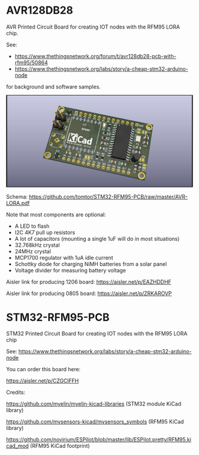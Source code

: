 # AVR128DB28
AVR Printed Circuit Board for creating IOT nodes with the RFM95 LORA chip.

See:
- https://www.thethingsnetwork.org/forum/t/avr128db28-pcb-with-rfm95/50864
- https://www.thethingsnetwork.org/labs/story/a-cheap-stm32-arduino-node

for background and software samples.

![3D rendering](AVR-LORA-805.jpg)

Schema: https://github.com/tomtor/STM32-RFM95-PCB/raw/master/AVR-LORA.pdf

Note that most components are optional:

- A LED to flash
- I2C 4K7 pull up resistors
- A lot of capacitors (mounting a single 1uF will do in most situations)
- 32.768kHz crystal
- 24MHz crystal
- MCP1700 regulator with 1uA idle current
- Schottky diode for charging NiMH batteries from a solar panel
- Voltage divider for measuring battery voltage

Aisler link for producing 1206 board: https://aisler.net/p/EAZHDDHF

Aisler link for producing 0805 board: https://aisler.net/p/ZRKAROVP

# STM32-RFM95-PCB
STM32 Printed Circuit Board for creating IOT nodes with the RFM95 LORA chip

See: https://www.thethingsnetwork.org/labs/story/a-cheap-stm32-arduino-node

You can order this board here:

https://aisler.net/p/CZGCIFFH


Credits:

https://github.com/myelin/myelin-kicad-libraries (STM32 module KiCad library)

https://github.com/mysensors-kicad/mysensors_symbols (RFM95 KiCad library)

https://github.com/novirium/ESPilot/blob/master/lib/ESPilot.pretty/RFM95.kicad_mod (RFM95 KiCad footprint)
